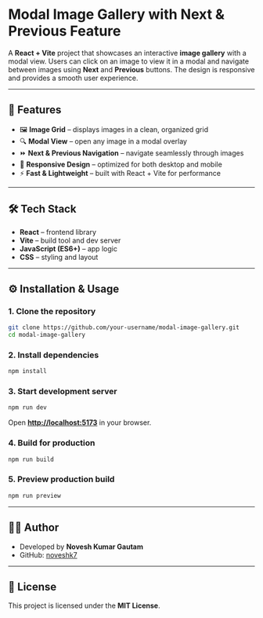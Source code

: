 # Modal Image Gallery with Next & Previous Feature

A **React + Vite** project that showcases an interactive **image gallery** with a modal view. Users can click on an image to view it in a modal and navigate between images using **Next** and **Previous** buttons. The design is responsive and provides a smooth user experience.

---

## 🚀 Features

* 🖼️ **Image Grid** – displays images in a clean, organized grid
* 🔍 **Modal View** – open any image in a modal overlay
* ⏩ **Next & Previous Navigation** – navigate seamlessly through images
* 📱 **Responsive Design** – optimized for both desktop and mobile
* ⚡ **Fast & Lightweight** – built with React + Vite for performance

---

## 🛠️ Tech Stack

* **React** – frontend library
* **Vite** – build tool and dev server
* **JavaScript (ES6+)** – app logic
* **CSS** – styling and layout

---

## ⚙️ Installation & Usage

### 1. Clone the repository

```bash
git clone https://github.com/your-username/modal-image-gallery.git
cd modal-image-gallery
```

### 2. Install dependencies

```bash
npm install
```

### 3. Start development server

```bash
npm run dev
```

Open **[http://localhost:5173](http://localhost:5173)** in your browser.

### 4. Build for production

```bash
npm run build
```

### 5. Preview production build

```bash
npm run preview
```

---

## 👨‍💻 Author

- Developed by **Novesh Kumar Gautam** 
- GitHub: [noveshk7](https://github.com/noveshk7)

---

## 📄 License

This project is licensed under the **MIT License**.
